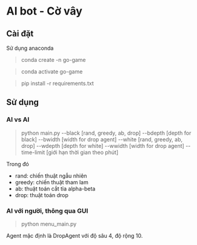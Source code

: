 # AI bot - Cờ vây
## Cài đặt
Sử dụng anaconda
> conda create -n go-game

> conda activate go-game

> pip install -r requirements.txt

## Sử dụng
### AI vs AI
> python main.py --black [rand, greedy, ab, drop] --bdepth [depth for black] --bwidth [width for drop agent] --white [rand, greedy, ab, drop] --wdepth [depth for white] --wwidth [width for drop agent] --time-limit [giới hạn thời gian theo phút]

Trong đó
- rand: chiến thuật ngẫu nhiên
- greedy: chiến thuật tham lam
- ab: thuật toán cắt tỉa alpha-beta
- drop: thuật toán drop

### AI với người, thông qua GUI
> python menu_main.py

Agent mặc định là DropAgent với độ sâu 4, độ rộng 10.